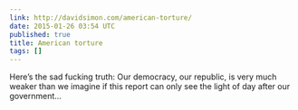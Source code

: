 ```yaml
---
link: http://davidsimon.com/american-torture/
date: 2015-01-26 03:54 UTC
published: true
title: American torture
tags: []
---
```


Here’s the sad fucking truth:
Our democracy, our republic, is very much weaker than we imagine if this report can only see the light of day after our government…
